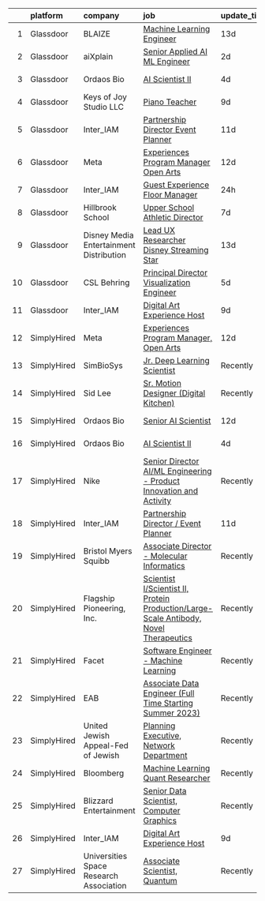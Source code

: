 

|    | platform    | company                                   | job                                                                                                                                                                                                                                                                                                                                                                                                                                                                                                                                                                                                                                                                                                                                                                                                                                                                                                                                                                                                                                                                                                                                                                                                                                                                                                                 | update_time   | location                    |
|---:|:------------|:------------------------------------------|:--------------------------------------------------------------------------------------------------------------------------------------------------------------------------------------------------------------------------------------------------------------------------------------------------------------------------------------------------------------------------------------------------------------------------------------------------------------------------------------------------------------------------------------------------------------------------------------------------------------------------------------------------------------------------------------------------------------------------------------------------------------------------------------------------------------------------------------------------------------------------------------------------------------------------------------------------------------------------------------------------------------------------------------------------------------------------------------------------------------------------------------------------------------------------------------------------------------------------------------------------------------------------------------------------------------------|:--------------|:----------------------------|
|  1 | Glassdoor   | BLAIZE                                    | [Machine Learning Engineer](https://www.glassdoor.com/partner/jobListing.htm?pos=109&ao=1136043&s=58&guid=00000182f7d7428b92455ceaf7b91c64&src=GD_JOB_AD&t=SR&vt=w&cs=1_cf20a05f&cb=1662015456122&jobListingId=1008078468264&jrtk=3-0-1gbrteglsjfn7801-1gbrtegmcgsqm800-c98ddd0a912c8c61-)                                                                                                                                                                                                                                                                                                                                                                                                                                                                                                                                                                                                                                                                                                                                                                                                                                                                                                                                                                                                                          | 13d           | Cary, NC                    |
|  2 | Glassdoor   | aiXplain                                  | [Senior Applied AI ML Engineer](https://www.glassdoor.com/partner/jobListing.htm?pos=110&ao=1136043&s=58&guid=00000182f7d7428b92455ceaf7b91c64&src=GD_JOB_AD&t=SR&vt=w&ea=1&cs=1_3eba579f&cb=1662015456122&jobListingId=1008101286720&jrtk=3-0-1gbrteglsjfn7801-1gbrtegmcgsqm800-76025618883c1aae-)                                                                                                                                                                                                                                                                                                                                                                                                                                                                                                                                                                                                                                                                                                                                                                                                                                                                                                                                                                                                                 | 2d            | Remote                      |
|  3 | Glassdoor   | Ordaos Bio                                | [AI Scientist II](https://www.glassdoor.com/partner/jobListing.htm?pos=102&ao=1110586&s=58&guid=00000182f7d7428b92455ceaf7b91c64&src=GD_JOB_AD&t=SR&vt=w&cs=1_9672df9f&cb=1662015456121&jobListingId=1008098379459&cpc=3BA4CE39D5B5DEF5&jrtk=3-0-1gbrteglsjfn7801-1gbrtegmcgsqm800-84e94757bd867f02--6NYlbfkN0DG4ntHtB_rMsnfhgmnSvK2brktLme1L4SiDeJjQ-izrVOLqRJ5-yjEhSyAj73O13R3sTpnm5-Yirjo5k09vPA6udilxJohrwwJXTfvxICYWpEHBqhdHLs4OkfJ3ImwqJgEP9hjksiEkQcaEfus0eeXScpjwM4dJ2hW102Jpry3fEuKJTL62A16yBdzRIoCiHbZesWBr2n6-hUXP88GBO_YZNAHljChkZHOzLGhalOvS7DweNCs0FIdtFq1piCPjfdqqHJjWqf3-00PY6zvVZCAR2vv7IH2xNOG0Svavgh3qk9kZWHN90aYTwnoILBkCGTityT6y1XweaOCidOxr2tcyWPLazuC7Og9s7cSCBlAvaDjOMZVW-LGd7J05WikiJMf5wlhMzyo-K5HYYxn0wIHi0bZW4lzShg431U20jzVnG08qm1WMPAAH9PQA6uzBtX5QzG1KC9LSNKdvSHw90pEJdKYgb2XAAEpBC3vloIDsH5ZzMza63RCpELea7CzjSVsu-QhIlMEpWInJWfpM4XWRPUHB8Xbqp-lOtXWoWx6c64AzhbSeK59kKMgKB-Nrc5JrwSmCSuVx4HA33LqYtKTkHOlvTiRKx7DHmurl-N_1xahGy7OoiQTzb9l6DFC6fTn5nbgHmCDD6C0EnFZSq5PY1FyPHAebt-3FCAAkDIfHVFa_1eXkUW5N6Id9ZJhyhevCJYk63N4pc55e6Jdu6Txmj6M1jBY1hvGAv3tp9uPXOuG1NROR2TCNsY2NaenXoj6bIZkVVaBB2GEvWJiW2ygMBHUSYYy-NHMY-tL86AjI3XUhS4ZIhxmGPYKjeN3CFCgHLpWw800ksQNoTPBlGfRKBk3ozx5q3mgkl9Fp6IWtk4OWLhSmAL2gR2BrQH9sWVvOyjT7EnGaSvp32sXLjfIgYmpjtmzpB0aS8tO_X9649ffIZN4T4DmYSxLYF84tac%3D) | 4d            | New York, NY                |
|  4 | Glassdoor   | Keys of Joy  Studio  LLC                  | [Piano Teacher](https://www.glassdoor.com/partner/jobListing.htm?pos=101&ao=1110586&s=58&guid=00000182f7d7428b92455ceaf7b91c64&src=GD_JOB_AD&t=SR&vt=w&ea=1&cs=1_501f0adb&cb=1662015456121&jobListingId=1008085726660&cpc=7AD1D84939BBEEF3&jrtk=3-0-1gbrteglsjfn7801-1gbrtegmcgsqm800-971d953e7f2685a3--6NYlbfkN0D4nuovUOU2dPryPr7-xanE7ZFWASvaSyNm3BqXIbrO0tXpTU9vesTaIQwmxN8SZa2fwb-3gCGoJckE8qGF5rWUG02_ZIiFWp4qiEQqjdoGoVBxJO6evwX5FpfwI5i43yV18YwT0IHt_5gX3FJirhOGsxjtKVmv7GIovDG8rqtm6IPjn2zfW9RvFYx9wC4I7TAThDrxb9ZWkPvxJJlhrpFVZaQF4QfD9ZXiDFbNN-AUMHKQtOYjImvDqiLhPB-FHdSL_jSPwBsvVwThlyFlKmcvmomCYBGuQ6vLxoh1eAiTVLD18dnIwqq9krJanjGoA5Lpr9q0gXRB1otvmoQmktc2AiN06__RMX9RhqPVsQGb7Kyup5g7G47Ugf_iAS0oLBKsJ5uRpNglR1lTPK7_vmmWAYdI5NLArk-ZTuzFTEolboTTyBdwzgCNek1Ua4lJnabRqM9ZSKMPdBCNN9Fc3nHVpzRCgtE6Ze1-GnSzMU7PT7uhvvVOu94g)                                                                                                                                                                                                                                                                                                                                                                                                                                                                            | 9d            | Leawood, KS                 |
|  5 | Glassdoor   | Inter_IAM                                 | [Partnership Director   Event Planner](https://www.glassdoor.com/partner/jobListing.htm?pos=108&ao=1136043&s=58&guid=00000182f7d7428b92455ceaf7b91c64&src=GD_JOB_AD&t=SR&vt=w&ea=1&cs=1_50b8f377&cb=1662015456122&jobListingId=1008082377247&jrtk=3-0-1gbrteglsjfn7801-1gbrtegmcgsqm800-3b17702d11cb6601-)                                                                                                                                                                                                                                                                                                                                                                                                                                                                                                                                                                                                                                                                                                                                                                                                                                                                                                                                                                                                          | 11d           | Manhattan                   |
|  6 | Glassdoor   | Meta                                      | [Experiences Program Manager  Open Arts](https://www.glassdoor.com/partner/jobListing.htm?pos=103&ao=1136043&s=58&guid=00000182f7d7428b92455ceaf7b91c64&src=GD_JOB_AD&t=SR&vt=w&cs=1_cc95a6f8&cb=1662015456121&jobListingId=1008081436382&jrtk=3-0-1gbrteglsjfn7801-1gbrtegmcgsqm800-028a6b7ff81718d7-)                                                                                                                                                                                                                                                                                                                                                                                                                                                                                                                                                                                                                                                                                                                                                                                                                                                                                                                                                                                                             | 12d           | Menlo Park, CA              |
|  7 | Glassdoor   | Inter_IAM                                 | [Guest Experience Floor Manager](https://www.glassdoor.com/partner/jobListing.htm?pos=104&ao=1136043&s=58&guid=00000182f7d7428b92455ceaf7b91c64&src=GD_JOB_AD&t=SR&vt=w&ea=1&cs=1_47e1c50a&cb=1662015456122&jobListingId=1008105478070&jrtk=3-0-1gbrteglsjfn7801-1gbrtegmcgsqm800-8295091c7ba2792d-)                                                                                                                                                                                                                                                                                                                                                                                                                                                                                                                                                                                                                                                                                                                                                                                                                                                                                                                                                                                                                | 24h           | Manhattan                   |
|  8 | Glassdoor   | Hillbrook School                          | [Upper School Athletic Director](https://www.glassdoor.com/partner/jobListing.htm?pos=107&ao=1136043&s=58&guid=00000182f7d7428b92455ceaf7b91c64&src=GD_JOB_AD&t=SR&vt=w&cs=1_67f9fcda&cb=1662015456122&jobListingId=1008092245016&jrtk=3-0-1gbrteglsjfn7801-1gbrtegmcgsqm800-e0bd6779228ec113-)                                                                                                                                                                                                                                                                                                                                                                                                                                                                                                                                                                                                                                                                                                                                                                                                                                                                                                                                                                                                                     | 7d            | Los Gatos, CA               |
|  9 | Glassdoor   | Disney Media   Entertainment Distribution | [Lead UX Researcher   Disney Streaming  Star  ](https://www.glassdoor.com/partner/jobListing.htm?pos=106&ao=1136043&s=58&guid=00000182f7d7428b92455ceaf7b91c64&src=GD_JOB_AD&t=SR&vt=w&cs=1_c31e19e9&cb=1662015456122&jobListingId=1008078499649&jrtk=3-0-1gbrteglsjfn7801-1gbrtegmcgsqm800-53be1f965315eeb6-)                                                                                                                                                                                                                                                                                                                                                                                                                                                                                                                                                                                                                                                                                                                                                                                                                                                                                                                                                                                                      | 13d           | New York, NY                |
| 10 | Glassdoor   | CSL Behring                               | [Principal Director  Visualization Engineer](https://www.glassdoor.com/partner/jobListing.htm?pos=111&ao=1136043&s=58&guid=00000182f7d7428b92455ceaf7b91c64&src=GD_JOB_AD&t=SR&vt=w&cs=1_f9e63899&cb=1662015456122&jobListingId=1008097466940&jrtk=3-0-1gbrteglsjfn7801-1gbrtegmcgsqm800-d9d4c5757026a822-)                                                                                                                                                                                                                                                                                                                                                                                                                                                                                                                                                                                                                                                                                                                                                                                                                                                                                                                                                                                                         | 5d            | King of Prussia, PA         |
| 11 | Glassdoor   | Inter_IAM                                 | [Digital Art Experience Host](https://www.glassdoor.com/partner/jobListing.htm?pos=105&ao=1136043&s=58&guid=00000182f7d7428b92455ceaf7b91c64&src=GD_JOB_AD&t=SR&vt=w&ea=1&cs=1_80efb374&cb=1662015456122&jobListingId=1008086032988&jrtk=3-0-1gbrteglsjfn7801-1gbrtegmcgsqm800-0b7f226d2869b001-)                                                                                                                                                                                                                                                                                                                                                                                                                                                                                                                                                                                                                                                                                                                                                                                                                                                                                                                                                                                                                   | 9d            | New York, NY                |
| 12 | SimplyHired | Meta                                      | [Experiences Program Manager, Open Arts](https://www.simplyhired.com/job/39LFdVDZkOVzjzuKxDh39-uXR6pKfcGOkABaQ3gkkuENYK4d0Gs1Og?q=generative+art)                                                                                                                                                                                                                                                                                                                                                                                                                                                                                                                                                                                                                                                                                                                                                                                                                                                                                                                                                                                                                                                                                                                                                                   | 12d           | Menlo Park, CA              |
| 13 | SimplyHired | SimBioSys                                 | [Jr. Deep Learning Scientist](https://www.simplyhired.com/job/QLKBeB213mb3gEI9hwxK3u6dwygDRzLsU5l729hCydJRHwl7Zh9bqA?q=generative+art)                                                                                                                                                                                                                                                                                                                                                                                                                                                                                                                                                                                                                                                                                                                                                                                                                                                                                                                                                                                                                                                                                                                                                                              | Recently      | Chicago, IL                 |
| 14 | SimplyHired | Sid Lee                                   | [Sr. Motion Designer (Digital Kitchen)](https://www.simplyhired.com/job/ZJ_SoPiD4hHloqhYXq4eB4zbngb41OgIOBuQQI0mtogqjzRz76Cicw?q=generative+art)                                                                                                                                                                                                                                                                                                                                                                                                                                                                                                                                                                                                                                                                                                                                                                                                                                                                                                                                                                                                                                                                                                                                                                    | Recently      | Los Angeles, CA             |
| 15 | SimplyHired | Ordaos Bio                                | [Senior AI Scientist](https://www.simplyhired.com/job/fq-yVS-n_-5m7TJGnlhbn5DC1EYdhOO2-3Gm4SvpD3_WMVBWUam--g?q=generative+art)                                                                                                                                                                                                                                                                                                                                                                                                                                                                                                                                                                                                                                                                                                                                                                                                                                                                                                                                                                                                                                                                                                                                                                                      | 12d           | Manhattan, NY               |
| 16 | SimplyHired | Ordaos Bio                                | [AI Scientist II](https://www.simplyhired.com/job/eEhRwHfmXGrN9naCx1-UfQV0ZrUo-WIArWu2tuGmzp1a9D52SJPGGQ?q=generative+art)                                                                                                                                                                                                                                                                                                                                                                                                                                                                                                                                                                                                                                                                                                                                                                                                                                                                                                                                                                                                                                                                                                                                                                                          | 4d            | New York, NY                |
| 17 | SimplyHired | Nike                                      | [Senior Director AI/ML Engineering - Product Innovation and Activity](https://www.simplyhired.com/job/Gn9HVTtK0oUTy9Q9duapau2xLYfPiiB0pwqHYMkx_Xg3S0gszFuT0g?q=generative+art)                                                                                                                                                                                                                                                                                                                                                                                                                                                                                                                                                                                                                                                                                                                                                                                                                                                                                                                                                                                                                                                                                                                                      | Recently      | Atlanta, GA                 |
| 18 | SimplyHired | Inter_IAM                                 | [Partnership Director / Event Planner](https://www.simplyhired.com/job/bYdIeg6jYtnUVZI7eu8GFczxOTVmUhZwxsoqI15VPfRTHPPDjGVBIw?q=generative+art)                                                                                                                                                                                                                                                                                                                                                                                                                                                                                                                                                                                                                                                                                                                                                                                                                                                                                                                                                                                                                                                                                                                                                                     | 11d           | Manhattan, NY               |
| 19 | SimplyHired | Bristol Myers Squibb                      | [Associate Director - Molecular Informatics](https://www.simplyhired.com/job/6LUET-00J9FC82jcNozqbzcnMlTzIUjvX0PgAVt3914OdorFX8oQvA?q=generative+art)                                                                                                                                                                                                                                                                                                                                                                                                                                                                                                                                                                                                                                                                                                                                                                                                                                                                                                                                                                                                                                                                                                                                                               | Recently      | Cambridge, MA               |
| 20 | SimplyHired | Flagship Pioneering, Inc.                 | [Scientist I/Scientist II, Protein Production/Large-Scale Antibody, Novel Therapeutics](https://www.simplyhired.com/job/UY2w1f0ky6aUM8bOOIigX31pcje8FT1RfaRURnWtIZ3FwIWa-5jg6A?q=generative+art)                                                                                                                                                                                                                                                                                                                                                                                                                                                                                                                                                                                                                                                                                                                                                                                                                                                                                                                                                                                                                                                                                                                    | Recently      | Boston, MA                  |
| 21 | SimplyHired | Facet                                     | [Software Engineer - Machine Learning](https://www.simplyhired.com/job/rRl7LpYqGiIowLAwzbrNzMgXtXTFbKgtp-z9fo66PKEqX4Q6nYlO_w?q=generative+art)                                                                                                                                                                                                                                                                                                                                                                                                                                                                                                                                                                                                                                                                                                                                                                                                                                                                                                                                                                                                                                                                                                                                                                     | Recently      | San Francisco, CA           |
| 22 | SimplyHired | EAB                                       | [Associate Data Engineer (Full Time Starting Summer 2023)](https://www.simplyhired.com/job/f1RoiFSrzRS0xf4tLj2A6ftpyH6D40Lo_bo1M0ngV2gNT8uzNbo9Dg?q=generative+art)                                                                                                                                                                                                                                                                                                                                                                                                                                                                                                                                                                                                                                                                                                                                                                                                                                                                                                                                                                                                                                                                                                                                                 | Recently      | Washington, DC +3 locations |
| 23 | SimplyHired | United Jewish Appeal-Fed of Jewish        | [Planning Executive, Network Department](https://www.simplyhired.com/job/7WP_yzksL5bNGgUBe6gfo1HjO3tDB_TCSLxlIyN-io0y8mEdea71sA?q=generative+art)                                                                                                                                                                                                                                                                                                                                                                                                                                                                                                                                                                                                                                                                                                                                                                                                                                                                                                                                                                                                                                                                                                                                                                   | Recently      | New York, NY                |
| 24 | SimplyHired | Bloomberg                                 | [Machine Learning Quant Researcher](https://www.simplyhired.com/job/VPoBWZeqtsL_I-8lUeUVH-XyL3kFT6mMxT20wo9--CNiv9Uav37p5Q?q=generative+art)                                                                                                                                                                                                                                                                                                                                                                                                                                                                                                                                                                                                                                                                                                                                                                                                                                                                                                                                                                                                                                                                                                                                                                        | Recently      | New York, NY                |
| 25 | SimplyHired | Blizzard Entertainment                    | [Senior Data Scientist, Computer Graphics](https://www.simplyhired.com/job/FiskW-Gz-FCAVeSnphMRdyWJsI2KrVP0qig6JTACI2hq1lHJkEOfoA?q=generative+art)                                                                                                                                                                                                                                                                                                                                                                                                                                                                                                                                                                                                                                                                                                                                                                                                                                                                                                                                                                                                                                                                                                                                                                 | Recently      | Irvine, CA                  |
| 26 | SimplyHired | Inter_IAM                                 | [Digital Art Experience Host](https://www.simplyhired.com/job/zkX7QnehxTBq47O1KffPpItQPYEflAD4CIRBzMuNp6SwtULAv4twvg?q=generative+art)                                                                                                                                                                                                                                                                                                                                                                                                                                                                                                                                                                                                                                                                                                                                                                                                                                                                                                                                                                                                                                                                                                                                                                              | 9d            | New York, NY                |
| 27 | SimplyHired | Universities Space Research Association   | [Associate Scientist, Quantum](https://www.simplyhired.com/job/A_kNwmPauICIfo5Qu5V7PVE0zdmhMpn6G33lWYk4RtzR6S2AfVqQ5A?q=generative+art)                                                                                                                                                                                                                                                                                                                                                                                                                                                                                                                                                                                                                                                                                                                                                                                                                                                                                                                                                                                                                                                                                                                                                                             | Recently      | Mountain View, CA           |